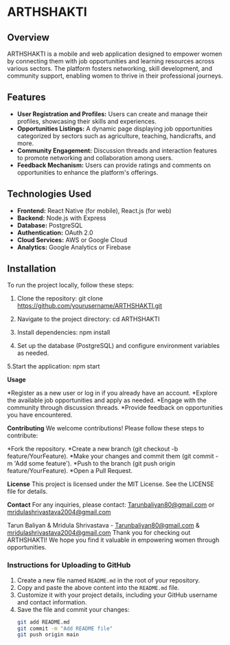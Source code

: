 # ARTHSHAKTI

## Overview
ARTHSHAKTI is a mobile and web application designed to empower women by connecting them with job opportunities and learning resources across various sectors. The platform fosters networking, skill development, and community support, enabling women to thrive in their professional journeys.

## Features
- **User Registration and Profiles:** Users can create and manage their profiles, showcasing their skills and experiences.
- **Opportunities Listings:** A dynamic page displaying job opportunities categorized by sectors such as agriculture, teaching, handicrafts, and more.
- **Community Engagement:** Discussion threads and interaction features to promote networking and collaboration among users.
- **Feedback Mechanism:** Users can provide ratings and comments on opportunities to enhance the platform's offerings.

## Technologies Used
- **Frontend:** React Native (for mobile), React.js (for web)
- **Backend:** Node.js with Express
- **Database:** PostgreSQL
- **Authentication:** OAuth 2.0
- **Cloud Services:** AWS or Google Cloud
- **Analytics:** Google Analytics or Firebase

## Installation
To run the project locally, follow these steps:

1. Clone the repository:
   git clone https://github.com/yourusername/ARTHSHAKTI.git
   
2. Navigate to the project directory:
     cd ARTHSHAKTI
   
3. Install dependencies:
   npm install
   
4. Set up the database (PostgreSQL) and configure environment variables as needed.

5.Start the application:
  npm start

  
**Usage**

*Register as a new user or log in if you already have an account.
*Explore the available job opportunities and apply as needed.
*Engage with the community through discussion threads.
*Provide feedback on opportunities you have encountered.

**Contributing**
We welcome contributions! Please follow these steps to contribute:

*Fork the repository.
*Create a new branch (git checkout -b feature/YourFeature).
*Make your changes and commit them (git commit -m 'Add some feature').
*Push to the branch (git push origin feature/YourFeature).
*Open a Pull Request.

**License**
This project is licensed under the MIT License. See the LICENSE file for details.

**Contact**
For any inquiries, please contact: Tarunbaliyan80@gmail.com or mridulashrivastava2004@gmail.com

Tarun Baliyan & Mridula Shrivastava - Tarunbaliyan80@gmail.com & mridulashrivastava2004@gmail.com
Thank you for checking out ARTHSHAKTI! We hope you find it valuable in empowering women through opportunities.


### Instructions for Uploading to GitHub
1. Create a new file named `README.md` in the root of your repository.
2. Copy and paste the above content into the `README.md` file.
3. Customize it with your project details, including your GitHub username and contact information.
4. Save the file and commit your changes:
   ```bash
   git add README.md
   git commit -m "Add README file"
   git push origin main
